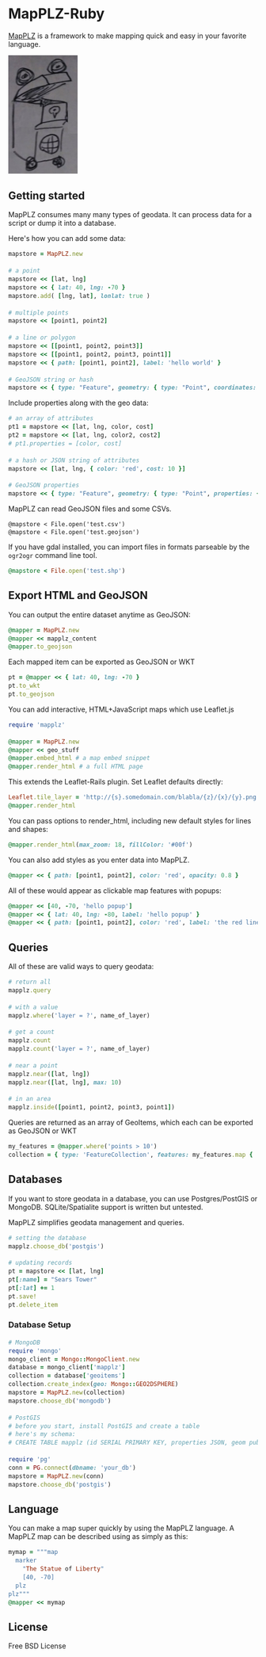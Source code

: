 # MapPLZ-Ruby

[MapPLZ](http://mapplz.com) is a framework to make mapping quick and easy in
your favorite language.

<img src="https://raw.githubusercontent.com/mapmeld/mapplz-ruby/master/logo.jpg" width="140"/>

## Getting started

MapPLZ consumes many many types of geodata. It can process data for a script or dump
it into a database.

Here's how you can add some data:

```ruby
mapstore = MapPLZ.new

# a point
mapstore << [lat, lng]
mapstore << { lat: 40, lng: -70 }
mapstore.add( [lng, lat], lonlat: true )

# multiple points
mapstore << [point1, point2]

# a line or polygon
mapstore << [[point1, point2, point3]]
mapstore << [[point1, point2, point3, point1]]
mapstore << { path: [point1, point2], label: 'hello world' }

# GeoJSON string or hash
mapstore << { type: "Feature", geometry: { type: "Point", coordinates: [lng, lat] } }
```

Include properties along with the geo data:

```ruby
# an array of attributes
pt1 = mapstore << [lat, lng, color, cost]
pt2 = mapstore << [lat, lng, color2, cost2]
# pt1.properties = [color, cost]

# a hash or JSON string of attributes
mapstore << [lat, lng, { color: 'red', cost: 10 }]

# GeoJSON properties
mapstore << { type: "Feature", geometry: { type: "Point", properties: { name: "Bella" }, coordinates: [lng, lat] } }
```

MapPLZ can read GeoJSON files and some CSVs.

```
@mapstore < File.open('test.csv')
@mapstore < File.open('test.geojson')
```

If you have gdal installed, you can import files in formats parseable by the ```ogr2ogr``` command line tool.

```ruby
@mapstore < File.open('test.shp')
```

## Export HTML and GeoJSON

You can output the entire dataset anytime as GeoJSON:

```ruby
@mapper = MapPLZ.new
@mapper << mapplz_content
@mapper.to_geojson
```

Each mapped item can be exported as GeoJSON or WKT

```ruby
pt = @mapper << { lat: 40, lng: -70 }
pt.to_wkt
pt.to_geojson
```

You can add interactive, HTML+JavaScript maps which use Leaflet.js

```ruby
require 'mapplz'

@mapper = MapPLZ.new
@mapper << geo_stuff
@mapper.embed_html # a map embed snippet
@mapper.render_html # a full HTML page
```

This extends the Leaflet-Rails plugin. Set Leaflet defaults directly:

```ruby
Leaflet.tile_layer = 'http://{s}.somedomain.com/blabla/{z}/{x}/{y}.png'
@mapper.render_html
```

You can pass options to render_html, including new default styles for lines and shapes:

```ruby
@mapper.render_html(max_zoom: 18, fillColor: '#00f')
```

You can also add styles as you enter data into MapPLZ.

```ruby
@mapper << { path: [point1, point2], color: 'red', opacity: 0.8 }
```

All of these would appear as clickable map features with popups:

```ruby
@mapper << [40, -70, 'hello popup']
@mapper << { lat: 40, lng: -80, label: 'hello popup' }
@mapper << { path: [point1, point2], color: 'red', label: 'the red line' }
```

## Queries

All of these are valid ways to query geodata:

```ruby
# return all
mapplz.query

# with a value
mapplz.where('layer = ?', name_of_layer)

# get a count
mapplz.count
mapplz.count('layer = ?', name_of_layer)

# near a point
mapplz.near([lat, lng])
mapplz.near([lat, lng], max: 10)

# in an area
mapplz.inside([point1, point2, point3, point1])
```

Queries are returned as an array of GeoItems, which each can be exported as GeoJSON or WKT

```ruby
my_features = @mapper.where('points > 10')
collection = { type: 'FeatureCollection', features: my_features.map { |feature| JSON.parse(feature.to_geojson) } }
```

## Databases

If you want to store geodata in a database, you can use Postgres/PostGIS or MongoDB.
SQLite/Spatialite support is written but untested.

MapPLZ simplifies geodata management and queries.

```ruby
# setting the database
mapplz.choose_db('postgis')

# updating records
pt = mapstore << [lat, lng]
pt[:name] = "Sears Tower"
pt[:lat] += 1
pt.save!
pt.delete_item
```

### Database Setup

```ruby
# MongoDB
require 'mongo'
mongo_client = Mongo::MongoClient.new
database = mongo_client['mapplz']
collection = database['geoitems']
collection.create_index(geo: Mongo::GEO2DSPHERE)
mapstore = MapPLZ.new(collection)
mapstore.choose_db('mongodb')

# PostGIS
# before you start, install PostGIS and create a table
# here's my schema:
# CREATE TABLE mapplz (id SERIAL PRIMARY KEY, properties JSON, geom public.geometry)

require 'pg'
conn = PG.connect(dbname: 'your_db')
mapstore = MapPLZ.new(conn)
mapstore.choose_db('postgis')
```


## Language
You can make a map super quickly by using the MapPLZ language. A MapPLZ map
can be described using as simply as this:

```ruby
mymap = """map
  marker
    "The Statue of Liberty"
    [40, -70]
  plz
plz"""
@mapper << mymap
```

## License

Free BSD License

